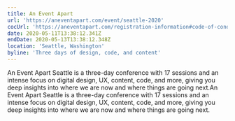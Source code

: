 ```yaml
---
title: An Event Apart
url: 'https://aneventapart.com/event/seattle-2020'
cocUrl: 'https://aneventapart.com/registration-information#code-of-conduct'
date: 2020-05-11T13:38:12.341Z
endDate: 2020-05-13T13:38:12.348Z
location: 'Seattle, Washington'
byline: 'Three days of design, code, and content'
---
```

An Event Apart Seattle is a three-day conference with 17 sessions and an intense focus on digital design, UX, content, code, and more, giving you deep insights into where we are now and where things are going next.An Event Apart Seattle is a three-day conference with 17 sessions and an intense focus on digital design, UX, content, code, and more, giving you deep insights into where we are now and where things are going next.



